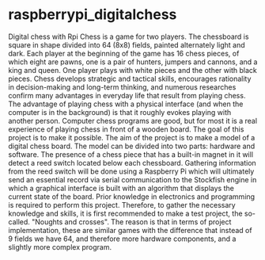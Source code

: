 # raspberrypi_digitalchess
Digital chess with Rpi Chess is a game for two players. The chessboard is square in shape divided into 64 (8x8) fields, painted alternately light and dark. Each player at the beginning of the game has 16 chess pieces, of which eight are pawns, one is a pair of hunters, jumpers and cannons, and a king and queen. One player plays with white pieces and the other with black pieces. Chess develops strategic and tactical skills, encourages rationality in decision-making and long-term thinking, and numerous researches confirm many advantages in everyday life that result from playing chess. The advantage of playing chess with a physical interface (and when the computer is in the background) is that it roughly evokes playing with another person. Computer chess programs are good, but for most it is a real experience of playing chess in front of a wooden board. The goal of this project is to make it possible. The aim of the project is to make a model of a digital chess board. The model can be divided into two parts: hardware and software. The presence of a chess piece that has a built-in magnet in it will detect a reed switch located below each chessboard. Gathering information from the reed switch will be done using a Raspberry Pi which will ultimately send an essential record via serial communication to the Stockfish engine in which a graphical interface is built with an algorithm that displays the current state of the board. Prior knowledge in electronics and programming is required to perform this project. Therefore, to gather the necessary knowledge and skills, it is first recommended to make a test project, the so-called. "Noughts and crosses". The reason is that in terms of project implementation, these are similar games with the difference that instead of 9 fields we have 64, and therefore more hardware components, and a slightly more complex program.
